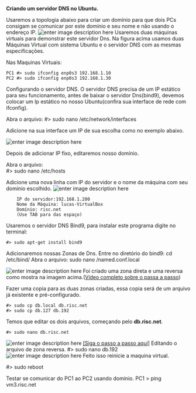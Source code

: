 **Criando um servidor DNS no Ubuntu.**

Usaremos a topologia abaixo para criar um domínio para que dois PCs consigam se comunicar por este domínio e seu nome e não usando o endereço IP.
![enter image description here](https://uploaddeimagens.com.br/images/001/253/597/original/DNS.png?1516209228)
Usaremos duas máquinas virtuais para demonstrar este servidor Dns. Na figura acima usamos duas Máquinas Virtual com sistema Ubuntu e o servidor DNS com as mesmas especificações.

Nas Maquinas Virtuais:

	PC1 #> sudo ifconfig enp0s3 192.168.1.10
	PC2 #> sudo ifconfig enp0s3 192.168.1.30


Configurando o servidor DNS.
O servidor DNS precisa de um IP estático para seu funcionamento, antes de baixar o servidor Dns(bind9), devemos colocar um Ip estático no nosso Ubuntu(confira sua interface de rede com ifconfig).

Abra o arquivo:
	#> sudo nano /etc/network/interfaces

Adicione na sua interface um IP de sua escolha como no exemplo abaixo.

![enter image description here](https://uploaddeimagens.com.br/images/001/253/725/original/interfaces.png?1516212734)

Depois de adicionar IP fixo, editaremos nosso domínio.

Abra o arquivo:  
		#> sudo nano /etc/hosts

Adicione uma nova linha com IP do servidor e o nome da máquina com seu domínio escolhido.
![enter image description here](https://uploaddeimagens.com.br/images/001/253/749/original/hosts.png?1516213813)
		
		IP do servidor:192.168.1.200
		Nome da Máquina: lucas-VirtualBox
		Domínio: risc.net
		(Use TAB para das espaço)


Usaremos o servidor DNS Bind9, para instalar este programa digite no terminal:
	
	#> sudo apt-get install bind9

Adicionaremos nossas Zonas de Dns.
	Entre no diretório do bind9: cd /etc/bind/
	Abra o arquivo: sudo nano /named.conf.local

![enter image description here](https://uploaddeimagens.com.br/images/001/253/775/original/zonas.png?1516215186)
Foi criado uma zona direta e uma reversa como mostra na imagem acima.([Vídeo completo sobre o passa a passo](https://www.youtube.com/watch?v=0SSSfyy7bO4))

Fazer uma copia para as duas zonas criadas, essa copia será de um arquivo já existente e pré-configurado.

	#> sudo cp db.local db.risc.net
	#> sudo cp db.127 db.192

Temos que editar os dois arquivos, começando pelo **db.risc.net**.

	#> sudo nano db.risc.net
![enter image description here](https://uploaddeimagens.com.br/images/001/253/841/original/zonaDireta.png?1516217722)
[\[Siga o passo a passo aqui\]](https://www.youtube.com/watch?v=xZcf7TaxKHU)
Editando o arquivo de zona reversa.
	#> sudo nano db.192
![enter image description here](https://uploaddeimagens.com.br/images/001/253/857/original/zonaReversa.png?1516218271)
Feito isso reinicie a maquina virtual.

#> sudo reboot

Testar se comunicar do PC1 ao PC2 usando domínio.
PC1 > ping vm3.risc.net

